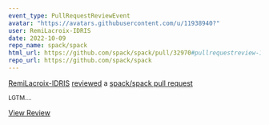```yaml
---
event_type: PullRequestReviewEvent
avatar: "https://avatars.githubusercontent.com/u/11938940?"
user: RemiLacroix-IDRIS
date: 2022-10-09
repo_name: spack/spack
html_url: https://github.com/spack/spack/pull/32970#pullrequestreview-1129398854
repo_url: https://github.com/spack/spack
---
```


<a href='https://github.com/RemiLacroix-IDRIS' target='_blank'>RemiLacroix-IDRIS</a> <a href='https://github.com/spack/spack/pull/32970#pullrequestreview-1129398854' target='_blank'>reviewed</a> a <a href='https://github.com/spack/spack/pull/32970' target='_blank'>spack/spack pull request</a>

<small>LGTM....</small>

<a href='https://github.com/spack/spack/pull/32970#pullrequestreview-1129398854' target='_blank'>View Review</a>